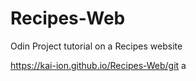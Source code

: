 # Recipes-Web
Odin Project tutorial on a Recipes website

https://kai-ion.github.io/Recipes-Web/git a